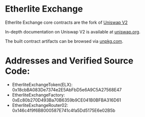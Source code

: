 # Etherlite Exchange

Etherlite Exchange core contracts are the fork of [Uniswap V2](https://github.com/Uniswap/uniswap-v2-core)

In-depth documentation on Uniswap V2 is available at [uniswap.org](https://uniswap.org/docs).

The built contract artifacts can be browsed via [unpkg.com](https://unpkg.com/browse/@uniswap/v2-core@latest/).

# Addresses and Verified Source Code:

- EtherliteExchangeToken(ELX): 0x18cbBA083De7374e2E5AbFbD5e6A9C5A27568E47
- EtherliteExchangeFactory: 0xEc80b270D493Ba70B6359b9CE041B0BFBA316D61
- EtherliteExchangeRouter02: 0x146c4f9f6B8000587E741c4fa5Dd5175E6e02B5b
